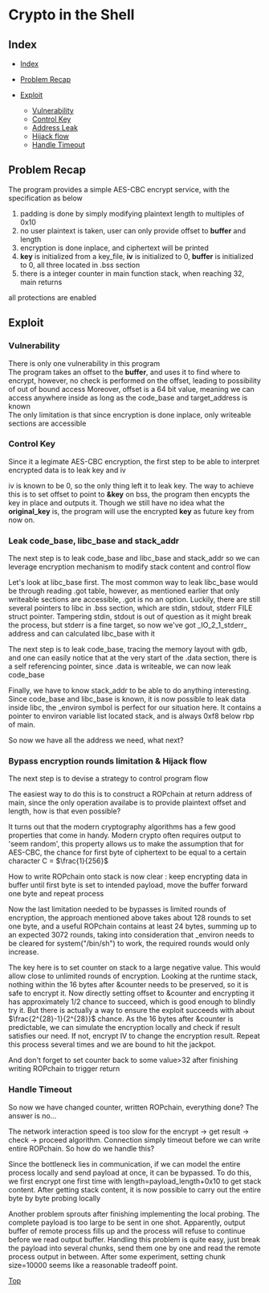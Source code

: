 # Crypto in the Shell

## Index
*   [Index](#index)

*   [Problem Recap](#problem-recap)

*   [Exploit](#exploit)
    *   [Vulnerability](#vulnerability)
    *   [Control Key](#control-key)
    *   [Address Leak](#leak-code_base-libc_base-and-stack_addr)
    *   [Hijack flow](#bypass-encryption-rounds-limitation--hijack-flow)
    *   [Handle Timeout](#handle-timeout) 

## Problem Recap
The program provides a simple AES-CBC encrypt service, with the specification as below
1. padding is done by simply modifying plaintext length to multiples of 0x10
2. no user plaintext is taken, user can only provide offset to **buffer** and length
3. encryption is done inplace, and ciphertext will be printed
4. **key** is initialized from a key\_file, **iv** is initialized to 0, **buffer** is initialized to 0, all three located in .bss section
5. there is a integer counter in main function stack, when reaching 32, main returns

all protections are enabled

## Exploit

### Vulnerability
There is only one vulnerability in this program  
The program takes an offset to the **buffer**, and uses it to find where to encrypt, however, no check is performed on the offset, leading to possibility of out of bound access
Moreover, offset is a 64 bit value, meaning we can access anywhere inside as long as the code\_base and target\_address is known  
The only limitation is that since encryption is done inplace, only writeable sections are accessible  

### Control Key
Since it a legimate AES-CBC encryption, the first step to be able to interpret encrypted data is to leak key and iv

iv is known to be 0, so the only thing left it to leak key. The way to achieve this is to set offset to point to **&key** on bss, the program then encypts the key in place and outputs it. Though we still have no idea what the **original\_key** is, the program will use the encrypted **key** as future key from now on.

### Leak code\_base, libc\_base and stack\_addr
The next step is to leak code\_base and libc\_base and stack\_addr so we can leverage encryption mechanism to modify stack content and control flow

Let's look at libc\_base first. The most common way to leak libc\_base would be through reading .got table, however, as mentioned earlier that only writeable sections are accessible, .got is no an option. Luckily, there are still several pointers to libc in .bss section, which are stdin, stdout, stderr FILE struct pointer. Tampering stdin, stdout is out of question as it might break the process, but stderr is a fine target, so now we've got \_IO\_2\_1\_stderr\_ address and can calculated libc\_base with it

The next step is to leak code\_base, tracing the memory layout with gdb, and one can easily notice that at the very start of the .data section, there is a self referencing pointer, since .data is writeable, we can now leak code\_base

Finally, we have to know stack\_addr to be able to do anything interesting. Since code\_base and libc\_base is known, it is now possible to leak data inside libc, the \_environ symbol is perfect for our situation here. It contains a pointer to environ variable list located stack, and is always 0xf8 below rbp of main.

So now we have all the address we need, what next?

### Bypass encryption rounds limitation & Hijack flow
The next step is to devise a strategy to control program flow

The easiest way to do this is to construct a ROPchain at return address of main, since the only operation availabe is to provide plaintext offset and length, how is that even possible?

It turns out that the modern cryptography algorithms has a few good properties that come in handy. Modern crypto often requires output to 'seem random', this property allows us to make the assumption that for AES-CBC, the chance for first byte of ciphertext to be equal to a certain character C = $\frac{1}{256}$

How to write ROPchain onto stack is now clear : keep encrypting data in buffer until first byte is set to intended payload, move the buffer forward one byte and repeat process

Now the last limitation needed to be bypasses is limited rounds of encryption, the approach mentioned above takes about 128 rounds to set one byte, and a useful ROPchain contains at least 24 bytes, summing up to an expected 3072 rounds, taking into consideration that \_environ needs to be cleared for system("/bin/sh") to work, the required rounds would only increase.

The key here is to set counter on stack to a large negative value. This would allow close to unlimited rounds of encryption. Looking at the runtime stack, nothing within the 16 bytes after &counter needs to be preserved, so it is safe to encrypt it. Now directly setting offset to &counter and encrypting it has approximately 1/2 chance to succeed, which is good enough to blindly try it. But there is actually a way to ensure the exploit succeeds with about $\frac{2^{28}-1}{2^{28}}$ chance. As the 16 bytes after &counter is predictable, we can simulate the encryption locally and check if result satisfies our need. If not, encrypt IV to change the encryption result. Repeat this process several times and we are bound to hit the jackpot.

And don't forget to set counter back to some value>32 after finishing writing ROPchain to trigger return

### Handle Timeout 
So now we have changed counter, written ROPchain, everything done? The answer is no...

The network interaction speed is too slow for the encrypt -> get result -> check -> proceed algorithm. Connection simply timeout before we can write entire ROPchain. So how do we handle this?

Since the bottleneck lies in communication, if we can model the entire process locally and send payload at once, it can be bypassed. To do this, we first encrypt one first time with length=payload\_length+0x10 to get stack content. After getting stack content, it is now possible to carry out the entire byte by byte probing locally

Another problem sprouts after finishing implementing the local probing. The complete payload is too large to be sent in one shot. Apparently, output buffer of remote process fills up and the process will refuse to continue before we read output buffer. Handling this problem is quite easy, just break the payload into several chunks, send them one by one and read the remote process output in between. After some experiment, setting chunk size=10000 seems like a reasonable tradeoff point.



[Top](#crypto-in-the-shell)
